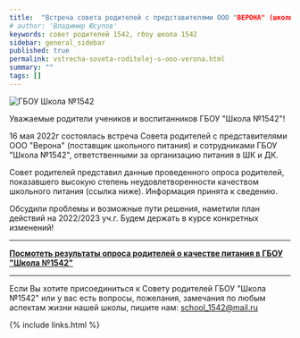 ```yaml
---
title:  "Встреча совета родителей с представителями ООО "ВЕРОНА" (школьное питание)"
# author: 'Владимир Юсупов'
keywords: совет родителей 1542, гбоу школа 1542
sidebar: general_sidebar
published: true
permalink: vstrecha-soveta-roditelej-s-ooo-verona.html
summary: ""
tags: []
---
```


<p><img src="{{ "images/gym1542_20220125.jpg" }}" alt="ГБОУ Школа №1542"/></p>

Уважаемые родители учеников и воспитанников ГБОУ "Школа №1542"!

16 мая 2022г состоялась встреча Совета родителей с представителями ООО "Верона" (поставщик школьного питания) и сотрудниками ГБОУ "Школа №1542", ответственными за организацию питания в ШК и ДК.

Совет родителей представил данные проведенного опроса родителей, показавшего высокую степень неудовлетворенности качеством школьного питания (ссылка ниже). Информация принята к сведению.

Обсудили проблемы и возможные пути решения, наметили план действий на 2022/2023 уч.г. Будем держать в курсе конкретных изменений!

***

[**Посмотеть результаты опроса родителей о качестве питания в ГБОУ "Школа №1542"**](http://rodsovet1542.ru/images/opros_pitanie_202205.pdf)

***

Если Вы хотите присоединиться к Совету родителей ГБОУ "Школа №1542" или у вас есть вопросы, пожелания, замечания по любым аспектам жизни нашей школы, пишите нам: [school_1542@mail.ru](mailto:school_1542@mail.ru)


{% include links.html %}
